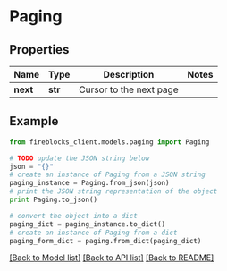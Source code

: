 # Paging


## Properties

Name | Type | Description | Notes
------------ | ------------- | ------------- | -------------
**next** | **str** | Cursor to the next page | 

## Example

```python
from fireblocks_client.models.paging import Paging

# TODO update the JSON string below
json = "{}"
# create an instance of Paging from a JSON string
paging_instance = Paging.from_json(json)
# print the JSON string representation of the object
print Paging.to_json()

# convert the object into a dict
paging_dict = paging_instance.to_dict()
# create an instance of Paging from a dict
paging_form_dict = paging.from_dict(paging_dict)
```
[[Back to Model list]](../README.md#documentation-for-models) [[Back to API list]](../README.md#documentation-for-api-endpoints) [[Back to README]](../README.md)


